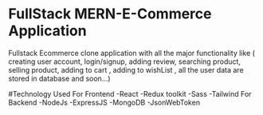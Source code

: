 # FullStack MERN-E-Commerce Application
Fullstack  Ecommerce clone application with all the major functionality like ( creating user account, login/signup, adding review, searching product, selling product, adding to cart , adding to wishList , all the user data are stored in database and soon...)

#Technology Used
For Frontend 
-React
-Redux toolkit
-Sass
-Tailwind
For Backend
-NodeJs
-ExpressJS
-MongoDB
-JsonWebToken
